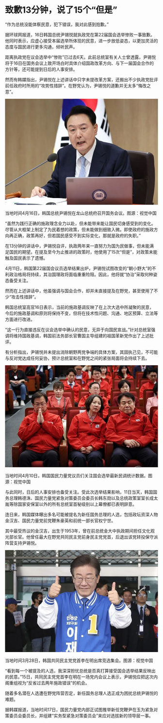# 致歉13分钟，说了15个“但是”

“作为总统没能体察民意，犯下错误，我对此感到抱歉。”

据环球网报道，16日韩国总统尹锡悦就执政党在第22届国会选举惨败一事致歉。他同时表示，应虚心接受本届选举所体现的民意，进一步放低姿态，以更加灵活的态度与国民进行更多沟通，倾听民声。

距离执政党在议会选举中“惨败”已过去6天。此前总统室有关人士曾透露，尹锡悦将于16日在国务会议上致开场白时具体介绍国政改革方向、与下一届国会合作的方针等，还可能提到日后的人事安排。

然而有韩媒指出，尹锡悦在上述讲话中只字未提改革方案，还搬出不少执政党批评前任政府时所用的“攻势性措辞”。在野党认为，尹锡悦的道歉并无太多“悔改之意”。

![0c3c81412a842011814d29a75f6cbcd1.jpg](https://raw.githubusercontent.com/qqhsx/qqnews_image/main/2024/04/17/致歉13分钟，说了15个“但是”/0c3c81412a842011814d29a75f6cbcd1.jpg)

当地时间4月16日，韩国总统尹锡悦在龙山总统府召开国务会议。图源：视觉中国

“虽然为践行正确的施政理念全力以赴，但未能带来能让国民切身感受到的变化。尽管从大框架上制定了为民着想的政策，但未能做到细致入微。即使政府的施政方向再正确，政策再好，但若国民感受不到实际变化，那就是政府的失职。”

在13分钟的讲话中，尹锡悦自评，执政两年来一直努力为国为民做事，但未能满足国民的期望。在提及至今为止推进的政策时，他使用了15次“但是”，对政策未能触及国民表示了遗憾。

4月11日，韩国第22届国会议员选举结果出炉，尹锡悦试图改变的“朝小野大”的不利政治格局将持续，其治国理政将面临重重险阻。因此，他将就“协治”采取何种姿态备受关注。

然而在上述讲话中，他虽强调与国会合作，却并未直接提及在野党，甚至使用了不少“攻击性措辞”。

韩国总统室高官16日表示，当前的施政基调反映了在上次大选中所凝聚的民意，今后的施政基调和原则将保持不变，但将在技术性问题、沟通、地区预算、立法等方面进行改进。

“这一行为直接违反在议会选举中确认的民意，无异于向国民宣战。”针对总统室强调将维持国政基调，韩国前法务部长官曹国主导组建的祖国革新党作出了上述批评。

有分析指出，尹锡悦并未提出消除朝野两党争端的具体方案，其固执己见，不可能与反对党达成任何妥协，预计总统室和在野党之间的紧张局面将会持续下去。

![7d2149e49ad533734c8caa56400f5607.jpg](https://raw.githubusercontent.com/qqhsx/qqnews_image/main/2024/04/17/致歉13分钟，说了15个“但是”/7d2149e49ad533734c8caa56400f5607.jpg)

当地时间4月10日，韩国国民力量党议员们关注国会选举最新民调统计数据。图源：视觉中国

与此同时，日后的人事安排也备受关注。受此次选举结果影响，11日当天，韩国国务总理韩德洙、国民力量党紧急对策委员会委员长韩东勋以及总统政策室室长成太胤等除国家安保室以外的所有总统室首秘级别以上幕僚都已表明辞意。

连日来，韩国媒体曝出多名可能被提名为新任国务总理的人选，包括政坛资深人物金汉吉、国民力量党前党鞭朱豪英和前统一部长官权宁世。

其中最受热议的金汉吉，出生于1953年，曾在前总统金大中执政期间担任文化观光部长官。他曾任最大在野党共同民主党前身民主党党首，后退出该党转投保守派阵营支持尹锡悦。

![6e2f83aaa0c474cc1e1a144a2a03d036.jpg](https://raw.githubusercontent.com/qqhsx/qqnews_image/main/2024/04/17/致歉13分钟，说了15个“但是”/6e2f83aaa0c474cc1e1a144a2a03d036.jpg)

当地时间3月28日，韩国共同民主党党首李在明出席竞选集会。图源：视觉中国

“看到每一个被提及的人选，我深深担忧总统是否真打算接受国会选举结果反映出的民意。”15日，共同民主党党首李在明在一场党内会议上表示，尹锡悦应把这次内阁重组视为“反省过去两年施政错误”的机会。

随着多名潜在人选遭在野党阵营否定，新任国务总理人选正成为困扰总统尹锡悦的难题。

据韩媒报道，当地时间17日，国民力量党内部正试图推举新任党鞭尹在玉为紧急对策委员会委员长，并组建“实务型紧急对策委员会”来应对选拔新的领导层一事。

